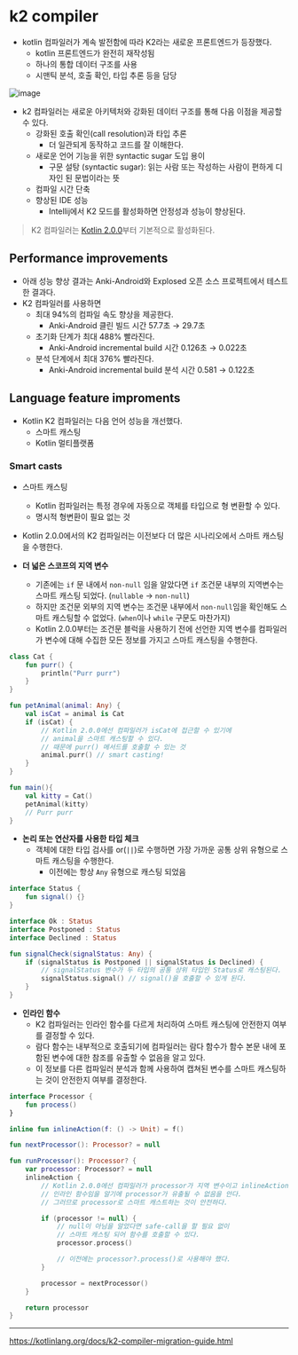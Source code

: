 # k2 compiler

- kotlin 컴파일러가 계속 발전함에 따라 K2라는 새로운 프론트엔드가 등장했다.
    - kotlin 프론트엔드가 완전히 재작성됨
    - 하나의 통합 데이터 구조를 사용
    - 시맨틱 분석, 호출 확인, 타입 추론 등을 담당

![image](https://github.com/user-attachments/assets/0b733dba-d49b-42cc-b992-959b237c551d)

- k2 컴파일러는 새로운 아키텍처와 강화된 데이터 구조를 통해 다음 이점을 제공할 수 있다.
    - 강화된 호출 확인(call resolution)과 타입 추론
        - 더 일관되게 동작하고 코드를 잘 이해한다.
    - 새로운 언어 기능을 위한 syntactic sugar 도입 용이
        - 구문 설탕 (syntactic sugar): 읽는 사람 또는 작성하는 사람이 편하게 디자인 된 문법이라는 뜻
    - 컴파일 시간 단축
    - 향상된 IDE 성능
        - Intellij에서 K2 모드를 활성화하면 안정성과 성능이 향상된다.

> K2 컴파일러는 [Kotlin 2.0.0](https://kotlinlang.org/docs/whatsnew20.html)부터 기본적으로 활성화된다.
>

## Performance improvements

- 아래 성능 향상 결과는 Anki-Android와 Explosed 오픈 소스 프로젝트에서 테스트한 결과다.
- K2 컴파일러를 사용하면
    - 최대 94%의 컴파일 속도 향상을 제공한다.
        - Anki-Android 클린 빌드 시간 57.7초 → 29.7초
    - 초기화 단계가 최대 488% 빨라진다.
        - Anki-Android incremental build 시간 0.126초 → 0.022초
    - 분석 단계에서 최대 376% 빨라진다.
        - Anki-Android incremental build 분석 시간 0.581 → 0.122초

## Language feature improments

- Kotlin K2 컴파일러는 다음 언어 성능을 개선했다.
    - 스마트 캐스팅
    - Kotlin 멀티플랫폼

### Smart casts

- 스마트 캐스팅
    - Kotlin 컴파일러는 특정 경우에 자동으로 객체를 타입으로 형 변환할 수 있다.
    - 명시적 형변환이 필요 없는 것
- Kotlin 2.0.0에서의 K2 컴파일러는 이전보다 더 많은 시나리오에서 스마트 캐스팅을 수행한다.

- **더 넓은 스코프의 지역 변수**
    - 기존에는 `if` 문 내에서 `non-null` 임을 알았다면 `if` 조건문 내부의 지역변수는 스마트 캐스팅 되었다. (`nullable` → `non-null`)
    - 하지만 조건문 외부의 지역 변수는 조건문 내부에서 `non-null`임을 확인해도 스마트 캐스팅할 수 없었다. (`when`이나 `while` 구문도 마찬가지)
    - Kotlin 2.0.0부터는 조건문 블럭을 사용하기 전에 선언한 지역 변수를 컴파일러가 변수에 대해 수집한 모든 정보를 가지고 스마트 캐스팅을 수행한다.

```kotlin
class Cat {
    fun purr() {
        println("Purr purr")
    }
}

fun petAnimal(animal: Any) {
    val isCat = animal is Cat
    if (isCat) {
        // Kotlin 2.0.0에선 컴파일러가 isCat에 접근할 수 있기에
        // animal을 스마트 캐스팅할 수 있다.
        // 때문에 purr() 메서드를 호출할 수 있는 것
        animal.purr() // smart casting!
    }
}

fun main(){
    val kitty = Cat()
    petAnimal(kitty)
    // Purr purr
}
```

- **논리 또는 연산자를 사용한 타입 체크**
    - 객체에 대한 타입 검사를 or(`||`)로 수행하면 가장 가까운 공통 상위 유형으로 스마트 캐스팅을 수행한다.
        - 이전에는 항상 `Any` 유형으로 캐스팅 되었음

```kotlin
interface Status {
    fun signal() {}
}

interface Ok : Status
interface Postponed : Status
interface Declined : Status

fun signalCheck(signalStatus: Any) {
    if (signalStatus is Postponed || signalStatus is Declined) {
        // signalStatus 변수가 두 타입의 공통 상위 타입인 Status로 캐스팅된다.
        signalStatus.signal() // signal()을 호출할 수 있게 된다.
    }
}
```

- **인라인 함수**
    - K2 컴파일러는 인라인 함수를 다르게 처리하여 스마트 캐스팅에 안전한지 여부를 결정할 수 있다.
    - 람다 함수는 내부적으로 호출되기에 컴파일러는 람다 함수가 함수 본문 내에 포함된 변수에 대한 참조를 유출할 수 없음을 알고 있다.
    - 이 정보를 다른 컴파일러 분석과 함께 사용하여 캡쳐된 변수를 스마트 캐스팅하는 것이 안전한지 여부를 결정한다.

```kotlin
interface Processor {
    fun process()
}

inline fun inlineAction(f: () -> Unit) = f()

fun nextProcessor(): Processor? = null

fun runProcessor(): Processor? {
    var processor: Processor? = null
    inlineAction {
        // Kotlin 2.0.0에선 컴파일러가 processor가 지역 변수이고 inlineAction이
        // 인라인 함수임을 알기에 processor가 유출될 수 없음을 안다.
        // 그러므로 processor로 스마트 캐스트하는 것이 안전하다.

        if (processor != null) {
            // null이 아님을 알았다면 safe-call을 할 필요 없이
            // 스마트 캐스팅 되어 함수를 호출할 수 있다.
            processor.process()

            // 이전에는 processor?.process()로 사용해야 했다.
        }

        processor = nextProcessor()
    }

    return processor
}
```


---

https://kotlinlang.org/docs/k2-compiler-migration-guide.html
